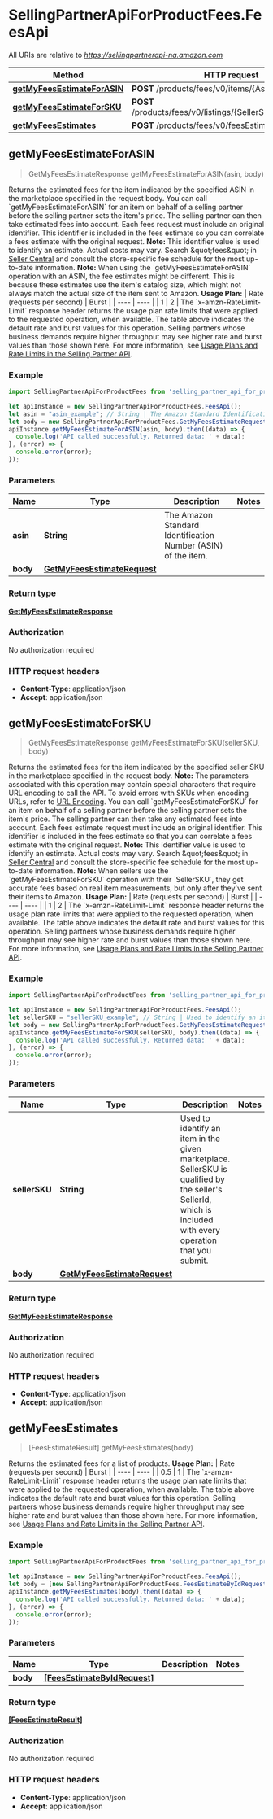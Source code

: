 # SellingPartnerApiForProductFees.FeesApi

All URIs are relative to *https://sellingpartnerapi-na.amazon.com*

Method | HTTP request | Description
------------- | ------------- | -------------
[**getMyFeesEstimateForASIN**](FeesApi.md#getMyFeesEstimateForASIN) | **POST** /products/fees/v0/items/{Asin}/feesEstimate | 
[**getMyFeesEstimateForSKU**](FeesApi.md#getMyFeesEstimateForSKU) | **POST** /products/fees/v0/listings/{SellerSKU}/feesEstimate | 
[**getMyFeesEstimates**](FeesApi.md#getMyFeesEstimates) | **POST** /products/fees/v0/feesEstimate | 



## getMyFeesEstimateForASIN

> GetMyFeesEstimateResponse getMyFeesEstimateForASIN(asin, body)



Returns the estimated fees for the item indicated by the specified ASIN in the marketplace specified in the request body.  You can call &#x60;getMyFeesEstimateForASIN&#x60; for an item on behalf of a selling partner before the selling partner sets the item&#39;s price. The selling partner can then take estimated fees into account. Each fees request must include an original identifier. This identifier is included in the fees estimate so you can correlate a fees estimate with the original request.  **Note:** This identifier value is used to identify an estimate. Actual costs may vary. Search \&quot;fees\&quot; in [Seller Central](https://sellercentral.amazon.com/) and consult the store-specific fee schedule for the most up-to-date information.  **Note:** When using the &#x60;getMyFeesEstimateForASIN&#x60; operation with an ASIN, the fee estimates might be different. This is because these estimates use the item&#39;s catalog size, which might not always match the actual size of the item sent to Amazon.  **Usage Plan:**  | Rate (requests per second) | Burst | | ---- | ---- | | 1 | 2 |  The &#x60;x-amzn-RateLimit-Limit&#x60; response header returns the usage plan rate limits that were applied to the requested operation, when available. The table above indicates the default rate and burst values for this operation. Selling partners whose business demands require higher throughput may see higher rate and burst values than those shown here. For more information, see [Usage Plans and Rate Limits in the Selling Partner API](doc:usage-plans-and-rate-limits-in-the-sp-api).

### Example

```javascript
import SellingPartnerApiForProductFees from 'selling_partner_api_for_product_fees';

let apiInstance = new SellingPartnerApiForProductFees.FeesApi();
let asin = "asin_example"; // String | The Amazon Standard Identification Number (ASIN) of the item.
let body = new SellingPartnerApiForProductFees.GetMyFeesEstimateRequest(); // GetMyFeesEstimateRequest | 
apiInstance.getMyFeesEstimateForASIN(asin, body).then((data) => {
  console.log('API called successfully. Returned data: ' + data);
}, (error) => {
  console.error(error);
});

```

### Parameters


Name | Type | Description  | Notes
------------- | ------------- | ------------- | -------------
 **asin** | **String**| The Amazon Standard Identification Number (ASIN) of the item. | 
 **body** | [**GetMyFeesEstimateRequest**](GetMyFeesEstimateRequest.md)|  | 

### Return type

[**GetMyFeesEstimateResponse**](GetMyFeesEstimateResponse.md)

### Authorization

No authorization required

### HTTP request headers

- **Content-Type**: application/json
- **Accept**: application/json


## getMyFeesEstimateForSKU

> GetMyFeesEstimateResponse getMyFeesEstimateForSKU(sellerSKU, body)



Returns the estimated fees for the item indicated by the specified seller SKU in the marketplace specified in the request body.  **Note:** The parameters associated with this operation may contain special characters that require URL encoding to call the API. To avoid errors with SKUs when encoding URLs, refer to [URL Encoding](https://developer-docs.amazon.com/sp-api/docs/url-encoding).  You can call &#x60;getMyFeesEstimateForSKU&#x60; for an item on behalf of a selling partner before the selling partner sets the item&#39;s price. The selling partner can then take any estimated fees into account. Each fees estimate request must include an original identifier. This identifier is included in the fees estimate so that you can correlate a fees estimate with the original request.  **Note:** This identifier value is used to identify an estimate. Actual costs may vary. Search \&quot;fees\&quot; in [Seller Central](https://sellercentral.amazon.com/) and consult the store-specific fee schedule for the most up-to-date information.  **Note:** When sellers use the &#x60;getMyFeesEstimateForSKU&#x60; operation with their &#x60;SellerSKU&#x60;, they get accurate fees based on real item measurements, but only after they&#39;ve sent their items to Amazon.  **Usage Plan:**  | Rate (requests per second) | Burst | | ---- | ---- | | 1 | 2 |  The &#x60;x-amzn-RateLimit-Limit&#x60; response header returns the usage plan rate limits that were applied to the requested operation, when available. The table above indicates the default rate and burst values for this operation. Selling partners whose business demands require higher throughput may see higher rate and burst values than those shown here. For more information, see [Usage Plans and Rate Limits in the Selling Partner API](doc:usage-plans-and-rate-limits-in-the-sp-api).

### Example

```javascript
import SellingPartnerApiForProductFees from 'selling_partner_api_for_product_fees';

let apiInstance = new SellingPartnerApiForProductFees.FeesApi();
let sellerSKU = "sellerSKU_example"; // String | Used to identify an item in the given marketplace. SellerSKU is qualified by the seller's SellerId, which is included with every operation that you submit.
let body = new SellingPartnerApiForProductFees.GetMyFeesEstimateRequest(); // GetMyFeesEstimateRequest | 
apiInstance.getMyFeesEstimateForSKU(sellerSKU, body).then((data) => {
  console.log('API called successfully. Returned data: ' + data);
}, (error) => {
  console.error(error);
});

```

### Parameters


Name | Type | Description  | Notes
------------- | ------------- | ------------- | -------------
 **sellerSKU** | **String**| Used to identify an item in the given marketplace. SellerSKU is qualified by the seller&#39;s SellerId, which is included with every operation that you submit. | 
 **body** | [**GetMyFeesEstimateRequest**](GetMyFeesEstimateRequest.md)|  | 

### Return type

[**GetMyFeesEstimateResponse**](GetMyFeesEstimateResponse.md)

### Authorization

No authorization required

### HTTP request headers

- **Content-Type**: application/json
- **Accept**: application/json


## getMyFeesEstimates

> [FeesEstimateResult] getMyFeesEstimates(body)



Returns the estimated fees for a list of products.  **Usage Plan:**  | Rate (requests per second) | Burst | | ---- | ---- | | 0.5 | 1 |  The &#x60;x-amzn-RateLimit-Limit&#x60; response header returns the usage plan rate limits that were applied to the requested operation, when available. The table above indicates the default rate and burst values for this operation. Selling partners whose business demands require higher throughput may see higher rate and burst values than those shown here. For more information, see [Usage Plans and Rate Limits in the Selling Partner API](doc:usage-plans-and-rate-limits-in-the-sp-api).

### Example

```javascript
import SellingPartnerApiForProductFees from 'selling_partner_api_for_product_fees';

let apiInstance = new SellingPartnerApiForProductFees.FeesApi();
let body = [new SellingPartnerApiForProductFees.FeesEstimateByIdRequest()]; // [FeesEstimateByIdRequest] | 
apiInstance.getMyFeesEstimates(body).then((data) => {
  console.log('API called successfully. Returned data: ' + data);
}, (error) => {
  console.error(error);
});

```

### Parameters


Name | Type | Description  | Notes
------------- | ------------- | ------------- | -------------
 **body** | [**[FeesEstimateByIdRequest]**](FeesEstimateByIdRequest.md)|  | 

### Return type

[**[FeesEstimateResult]**](FeesEstimateResult.md)

### Authorization

No authorization required

### HTTP request headers

- **Content-Type**: application/json
- **Accept**: application/json

